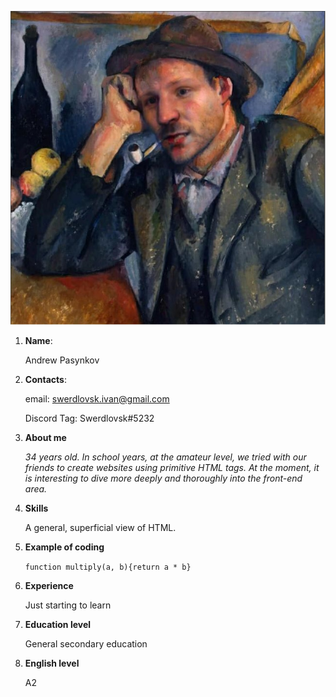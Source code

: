 ![avatar](avatar.jpg "It's me")
1. **Name**:
 
   Andrew Pasynkov

2. **Contacts**:

   email: [swerdlovsk.ivan@gmail.com](mailto:swerdlovsk.ivan@gmail.com)
   
   Discord Tag: Swerdlovsk#5232
3. **About me**

   *34 years old. In school years, at the amateur level, we tried with our friends to create websites using primitive HTML tags. At the moment, it is interesting to dive more deeply and thoroughly into the front-end area.*

4. **Skills**

   A general, superficial view of HTML.

5. **Example of coding**

   `function multiply(a, b){return a * b}`

6. **Experience**

   Just starting to learn
   
7. **Education level**

   General secondary education
   
8. **English level** 

   A2
